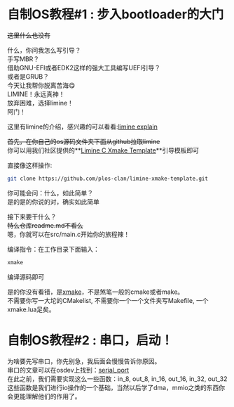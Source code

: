 # 自制OS教程#1 : 步入bootloader的大门

~~这里什么也没有~~<br>

什么，你问我怎么写引导？<br>
手写MBR？<br>
借助GNU-EFI或者EDK2这样的强大工具编写UEFI引导？<br>
或者是GRUB？<br>
今天让我帮你脱离苦海😋<br>
LIMINE！永远真神！<br>
放弃困难，选择limine！<br>
阿门！<br>

这里有limine的介绍，感兴趣的可以看看:[limine explain](https://github.com/limine-bootloader/limine)<br>

~~首先，在你自己的os源码文件夹下面从github拉取limine~~<br>
你可以用我们社区提供的**[Limine C Xmake Template](https://github.com/plos-clan/limine-xmake-template)**引导模板即可<br>

直接像这样操作:<br>
```bash
git clone https://github.com/plos-clan/limine-xmake-template.git
```

你可能会问：什么，如此简单？<br>
是的是的你说的对，确实如此简单<br>

接下来要干什么？<br>
~~特么仓库readme.md不看么~~<br>
嗯，你就可以在src/main.c开始你的旅程辣！<br>

编译指令：在工作目录下面输入：
```bash
xmake
```
编译源码即可<br>

是的你没有看错，是[xmake](https://xmake.io/guide/quick-start.html)，不是煞笔一般的cmake或者make。<br>
不需要你写一大坨的CMakelist, 不需要你一个一个文件夹写Makefile, 一个xmake.lua足矣。<br>


# 自制OS教程#2 : 串口，启动！
为啥要先写串口，你先别急，我后面会慢慢告诉你原因。<br>
串口的文章可以在osdev上找到：[serial_port](https://wiki.osdev.org/Serial_Port)<br>
在此之前，我们需要实现这么一些函数：in_8, out_8, in_16, out_16, in_32, out_32 <br>
这些函数是我们进行io操作的一个基础，当然以后学了dma，mmio之类的东西你会更能理解他们的作用了。<br>




